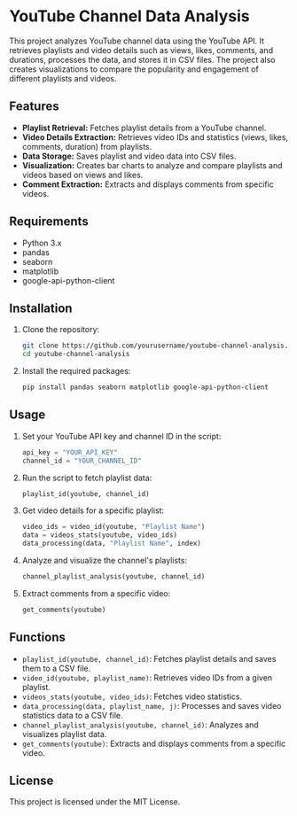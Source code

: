 # YouTube Channel Data Analysis

This project analyzes YouTube channel data using the YouTube API. It retrieves playlists and video details such as views, likes, comments, and durations, processes the data, and stores it in CSV files. The project also creates visualizations to compare the popularity and engagement of different playlists and videos.

## Features

- **Playlist Retrieval:** Fetches playlist details from a YouTube channel.
- **Video Details Extraction:** Retrieves video IDs and statistics (views, likes, comments, duration) from playlists.
- **Data Storage:** Saves playlist and video data into CSV files.
- **Visualization:** Creates bar charts to analyze and compare playlists and videos based on views and likes.
- **Comment Extraction:** Extracts and displays comments from specific videos.

## Requirements

- Python 3.x
- pandas
- seaborn
- matplotlib
- google-api-python-client

## Installation

1. Clone the repository:

   ```sh
   git clone https://github.com/yourusername/youtube-channel-analysis.git
   cd youtube-channel-analysis
   ```

2. Install the required packages:
   ```sh
   pip install pandas seaborn matplotlib google-api-python-client
   ```

## Usage

1. Set your YouTube API key and channel ID in the script:

   ```python
   api_key = "YOUR_API_KEY"
   channel_id = "YOUR_CHANNEL_ID"
   ```

2. Run the script to fetch playlist data:

   ```python
   playlist_id(youtube, channel_id)
   ```

3. Get video details for a specific playlist:

   ```python
   video_ids = video_id(youtube, "Playlist Name")
   data = videos_stats(youtube, video_ids)
   data_processing(data, "Playlist Name", index)
   ```

4. Analyze and visualize the channel's playlists:

   ```python
   channel_playlist_analysis(youtube, channel_id)
   ```

5. Extract comments from a specific video:
   ```python
   get_comments(youtube)
   ```

## Functions

- `playlist_id(youtube, channel_id)`: Fetches playlist details and saves them to a CSV file.
- `video_id(youtube, playlist_name)`: Retrieves video IDs from a given playlist.
- `videos_stats(youtube, video_ids)`: Fetches video statistics.
- `data_processing(data, playlist_name, j)`: Processes and saves video statistics data to a CSV file.
- `channel_playlist_analysis(youtube, channel_id)`: Analyzes and visualizes playlist data.
- `get_comments(youtube)`: Extracts and displays comments from a specific video.

## License

This project is licensed under the MIT License.

